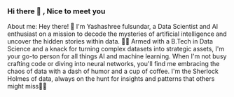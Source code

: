 ### Hi there 👋 , Nice to meet you
 About me:
 Hey there! 👋 I'm Yashashree fulsundar, a Data Scientist and AI enthusiast on a mission to decode the mysteries of artificial intelligence and uncover the hidden stories within data. 🤖💡 Armed with a B.Tech in Data Science and a knack for turning complex datasets into strategic assets, I'm your go-to person for all things AI and machine learning. When I'm not busy crafting code or diving into neural networks, you'll find me embracing the chaos of data with a dash of humor and a cup of coffee. I'm the Sherlock Holmes of data, always on the hunt for insights and patterns that others might miss🚀✨


